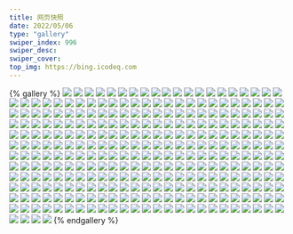```yaml
---
title: 网页快照
date: 2022/05/06 
type: "gallery" 
swiper_index: 996
swiper_desc: 
swiper_cover: 
top_img: https://bing.icodeq.com 
---
```


{% gallery %}
![](https://alist.learnonly.xyz/d/!网页快照/news.pigp.repl.co/2023-01-12_21-56-55.png)
![](https://alist.learnonly.xyz/d/!网页快照/news.pigp.repl.co/2023-01-12_03-56-42.png)
![](https://alist.learnonly.xyz/d/!网页快照/news.pigp.repl.co/2023-01-10_13-13-11.png)
![](https://alist.learnonly.xyz/d/!网页快照/news.pigp.repl.co/2023-01-10_06-57-03.png)
![](https://alist.learnonly.xyz/d/!网页快照/news.pigp.repl.co/2023-01-10_15-58-31.png)
![](https://alist.learnonly.xyz/d/!网页快照/news.pigp.repl.co/2023-01-11_18-57-18.png)
![](https://alist.learnonly.xyz/d/!网页快照/news.pigp.repl.co/2023-01-11_03-56-43.png)
![](https://alist.learnonly.xyz/d/!网页快照/news.pigp.repl.co/2023-01-12_16-15-00.png)
![](https://alist.learnonly.xyz/d/!网页快照/news.pigp.repl.co/2023-01-10_18-57-27.png)
![](https://alist.learnonly.xyz/d/!网页快照/news.pigp.repl.co/2023-01-11_13-15-52.png)
![](https://alist.learnonly.xyz/d/!网页快照/news.pigp.repl.co/2023-01-10_21-57-07.png)
![](https://alist.learnonly.xyz/d/!网页快照/news.pigp.repl.co/2023-01-12_02-09-25.png)
![](https://alist.learnonly.xyz/d/!网页快照/news.pigp.repl.co/2023-01-12_09-57-55.png)
![](https://alist.learnonly.xyz/d/!网页快照/news.pigp.repl.co/2023-01-11_21-57-24.png)
![](https://alist.learnonly.xyz/d/!网页快照/news.pigp.repl.co/2023-01-11_02-10-38.png)
![](https://alist.learnonly.xyz/d/!网页快照/news.pigp.repl.co/2023-01-10_09-56-51.png)
![](https://alist.learnonly.xyz/d/!网页快照/news.pigp.repl.co/2023-01-10_03-57-11.png)
![](https://alist.learnonly.xyz/d/!网页快照/news.pigp.repl.co/2023-01-11_16-04-07.png)
![](https://alist.learnonly.xyz/d/!网页快照/news.pigp.repl.co/2023-01-12_13-17-01.png)
![](https://alist.learnonly.xyz/d/!网页快照/news.pigp.repl.co/2023-01-12_06-56-44.png)
![](https://alist.learnonly.xyz/d/!网页快照/news.pigp.repl.co/2023-01-10_02-13-52.png)
![](https://alist.learnonly.xyz/d/!网页快照/news.pigp.repl.co/2023-01-12_18-56-51.png)
![](https://alist.learnonly.xyz/d/!网页快照/news.pigp.repl.co/2023-01-11_09-57-00.png)
![](https://alist.learnonly.xyz/d/!网页快照/todo.learnonly.xyz/2023-01-11_02-13-06.png)
![](https://alist.learnonly.xyz/d/!网页快照/todo.learnonly.xyz/2023-01-10_02-16-11.png)
![](https://alist.learnonly.xyz/d/!网页快照/todo.learnonly.xyz/2023-01-11_21-59-15.png)
![](https://alist.learnonly.xyz/d/!网页快照/todo.learnonly.xyz/2023-01-10_16-01-34.png)
![](https://alist.learnonly.xyz/d/!网页快照/todo.learnonly.xyz/2023-01-11_09-59-08.png)
![](https://alist.learnonly.xyz/d/!网页快照/todo.learnonly.xyz/2023-01-11_13-18-06.png)
![](https://alist.learnonly.xyz/d/!网页快照/todo.learnonly.xyz/2023-01-10_03-59-05.png)
![](https://alist.learnonly.xyz/d/!网页快照/todo.learnonly.xyz/2023-01-12_16-17-24.png)
![](https://alist.learnonly.xyz/d/!网页快照/todo.learnonly.xyz/2023-01-11_04-02-14.png)
![](https://alist.learnonly.xyz/d/!网页快照/todo.learnonly.xyz/2023-01-10_02-16-03.png)
![](https://alist.learnonly.xyz/d/!网页快照/todo.learnonly.xyz/2023-01-12_21-59-26.png)
![](https://alist.learnonly.xyz/d/!网页快照/todo.learnonly.xyz/2023-01-11_18-59-02.png)
![](https://alist.learnonly.xyz/d/!网页快照/todo.learnonly.xyz/2023-01-10_13-15-09.png)
![](https://alist.learnonly.xyz/d/!网页快照/todo.learnonly.xyz/2023-01-11_21-59-23.png)
![](https://alist.learnonly.xyz/d/!网页快照/todo.learnonly.xyz/2023-01-12_06-58-19.png)
![](https://alist.learnonly.xyz/d/!网页快照/todo.learnonly.xyz/2023-01-11_02-12-57.png)
![](https://alist.learnonly.xyz/d/!网页快照/todo.learnonly.xyz/2023-01-12_03-58-09.png)
![](https://alist.learnonly.xyz/d/!网页快照/todo.learnonly.xyz/2023-01-11_04-02-05.png)
![](https://alist.learnonly.xyz/d/!网页快照/todo.learnonly.xyz/2023-01-12_13-19-09.png)
![](https://alist.learnonly.xyz/d/!网页快照/todo.learnonly.xyz/2023-01-10_09-59-44.png)
![](https://alist.learnonly.xyz/d/!网页快照/todo.learnonly.xyz/2023-01-12_09-59-50.png)
![](https://alist.learnonly.xyz/d/!网页快照/todo.learnonly.xyz/2023-01-10_03-59-14.png)
![](https://alist.learnonly.xyz/d/!网页快照/todo.learnonly.xyz/2023-01-12_09-59-42.png)
![](https://alist.learnonly.xyz/d/!网页快照/todo.learnonly.xyz/2023-01-11_09-59-00.png)
![](https://alist.learnonly.xyz/d/!网页快照/todo.learnonly.xyz/2023-01-11_16-06-06.png)
![](https://alist.learnonly.xyz/d/!网页快照/todo.learnonly.xyz/2023-01-10_06-58-45.png)
![](https://alist.learnonly.xyz/d/!网页快照/todo.learnonly.xyz/2023-01-12_03-58-02.png)
![](https://alist.learnonly.xyz/d/!网页快照/todo.learnonly.xyz/2023-01-10_13-15-02.png)
![](https://alist.learnonly.xyz/d/!网页快照/todo.learnonly.xyz/2023-01-10_21-59-11.png)
![](https://alist.learnonly.xyz/d/!网页快照/todo.learnonly.xyz/2023-01-12_18-58-51.png)
![](https://alist.learnonly.xyz/d/!网页快照/todo.learnonly.xyz/2023-01-12_21-59-20.png)
![](https://alist.learnonly.xyz/d/!网页快照/todo.learnonly.xyz/2023-01-12_13-19-18.png)
![](https://alist.learnonly.xyz/d/!网页快照/todo.learnonly.xyz/2023-01-11_16-06-15.png)
![](https://alist.learnonly.xyz/d/!网页快照/todo.learnonly.xyz/2023-01-10_06-58-53.png)
![](https://alist.learnonly.xyz/d/!网页快照/todo.learnonly.xyz/2023-01-10_09-59-52.png)
![](https://alist.learnonly.xyz/d/!网页快照/todo.learnonly.xyz/2023-01-10_18-59-46.png)
![](https://alist.learnonly.xyz/d/!网页快照/todo.learnonly.xyz/2023-01-12_02-11-24.png)
![](https://alist.learnonly.xyz/d/!网页快照/todo.learnonly.xyz/2023-01-10_21-59-02.png)
![](https://alist.learnonly.xyz/d/!网页快照/todo.learnonly.xyz/2023-01-11_13-18-14.png)
![](https://alist.learnonly.xyz/d/!网页快照/todo.learnonly.xyz/2023-01-11_18-59-11.png)
![](https://alist.learnonly.xyz/d/!网页快照/todo.learnonly.xyz/2023-01-12_18-58-58.png)
![](https://alist.learnonly.xyz/d/!网页快照/todo.learnonly.xyz/2023-01-10_18-59-38.png)
![](https://alist.learnonly.xyz/d/!网页快照/todo.learnonly.xyz/2023-01-12_02-11-32.png)
![](https://alist.learnonly.xyz/d/!网页快照/todo.learnonly.xyz/2023-01-10_16-01-41.png)
![](https://alist.learnonly.xyz/d/!网页快照/todo.learnonly.xyz/2023-01-12_06-58-28.png)
![](https://alist.learnonly.xyz/d/!网页快照/todo.learnonly.xyz/2023-01-12_16-17-32.png)
![](https://alist.learnonly.xyz/d/!网页快照/time.piged.repl.co/2023-01-12_18-57-05.png)
![](https://alist.learnonly.xyz/d/!网页快照/time.piged.repl.co/2023-01-11_03-59-12.png)
![](https://alist.learnonly.xyz/d/!网页快照/time.piged.repl.co/2023-01-11_21-57-40.png)
![](https://alist.learnonly.xyz/d/!网页快照/time.piged.repl.co/2023-01-10_03-57-26.png)
![](https://alist.learnonly.xyz/d/!网页快照/time.piged.repl.co/2023-01-11_18-57-34.png)
![](https://alist.learnonly.xyz/d/!网页快照/time.piged.repl.co/2023-01-11_13-16-23.png)
![](https://alist.learnonly.xyz/d/!网页快照/time.piged.repl.co/2023-01-10_06-57-17.png)
![](https://alist.learnonly.xyz/d/!网页快照/time.piged.repl.co/2023-01-11_02-10-53.png)
![](https://alist.learnonly.xyz/d/!网页快照/time.piged.repl.co/2023-01-10_09-57-06.png)
![](https://alist.learnonly.xyz/d/!网页快照/time.piged.repl.co/2023-01-12_09-58-10.png)
![](https://alist.learnonly.xyz/d/!网页快照/time.piged.repl.co/2023-01-10_13-13-26.png)
![](https://alist.learnonly.xyz/d/!网页快照/time.piged.repl.co/2023-01-10_18-57-41.png)
![](https://alist.learnonly.xyz/d/!网页快照/time.piged.repl.co/2023-01-12_03-56-57.png)
![](https://alist.learnonly.xyz/d/!网页快照/time.piged.repl.co/2023-01-12_21-57-11.png)
![](https://alist.learnonly.xyz/d/!网页快照/time.piged.repl.co/2023-01-10_15-58-45.png)
![](https://alist.learnonly.xyz/d/!网页快照/time.piged.repl.co/2023-01-12_06-56-59.png)
![](https://alist.learnonly.xyz/d/!网页快照/time.piged.repl.co/2023-01-12_02-09-56.png)
![](https://alist.learnonly.xyz/d/!网页快照/time.piged.repl.co/2023-01-11_09-57-16.png)
![](https://alist.learnonly.xyz/d/!网页快照/time.piged.repl.co/2023-01-11_16-04-23.png)
![](https://alist.learnonly.xyz/d/!网页快照/time.piged.repl.co/2023-01-10_02-14-06.png)
![](https://alist.learnonly.xyz/d/!网页快照/time.piged.repl.co/2023-01-10_21-57-23.png)
![](https://alist.learnonly.xyz/d/!网页快照/time.piged.repl.co/2023-01-12_16-15-14.png)
![](https://alist.learnonly.xyz/d/!网页快照/time.piged.repl.co/2023-01-12_13-17-16.png)
![](https://alist.learnonly.xyz/d/!网页快照/read.learnonly.xyz/2023-01-10_18-59-11.png)
![](https://alist.learnonly.xyz/d/!网页快照/read.learnonly.xyz/2023-01-12_06-58-01.png)
![](https://alist.learnonly.xyz/d/!网页快照/read.learnonly.xyz/2023-01-10_21-58-26.png)
![](https://alist.learnonly.xyz/d/!网页快照/read.learnonly.xyz/2023-01-11_21-58-50.png)
![](https://alist.learnonly.xyz/d/!网页快照/read.learnonly.xyz/2023-01-10_06-58-22.png)
![](https://alist.learnonly.xyz/d/!网页快照/read.learnonly.xyz/2023-01-12_18-57-16.png)
![](https://alist.learnonly.xyz/d/!网页快照/read.learnonly.xyz/2023-01-12_03-57-08.png)
![](https://alist.learnonly.xyz/d/!网页快照/read.learnonly.xyz/2023-01-11_16-05-30.png)
![](https://alist.learnonly.xyz/d/!网页快照/read.learnonly.xyz/2023-01-11_18-58-38.png)
![](https://alist.learnonly.xyz/d/!网页快照/read.learnonly.xyz/2023-01-10_13-14-31.png)
![](https://alist.learnonly.xyz/d/!网页快照/read.learnonly.xyz/2023-01-11_09-58-34.png)
![](https://alist.learnonly.xyz/d/!网页快照/read.learnonly.xyz/2023-01-11_04-01-04.png)
![](https://alist.learnonly.xyz/d/!网页快照/read.learnonly.xyz/2023-01-10_09-59-03.png)
![](https://alist.learnonly.xyz/d/!网页快照/read.learnonly.xyz/2023-01-11_13-17-40.png)
![](https://alist.learnonly.xyz/d/!网页快照/read.learnonly.xyz/2023-01-12_02-10-58.png)
![](https://alist.learnonly.xyz/d/!网页快照/read.learnonly.xyz/2023-01-12_09-59-18.png)
![](https://alist.learnonly.xyz/d/!网页快照/read.learnonly.xyz/2023-01-11_02-12-32.png)
![](https://alist.learnonly.xyz/d/!网页快照/read.learnonly.xyz/2023-01-10_16-00-40.png)
![](https://alist.learnonly.xyz/d/!网页快照/read.learnonly.xyz/2023-01-10_03-58-41.png)
![](https://alist.learnonly.xyz/d/!网页快照/read.learnonly.xyz/2023-01-12_21-58-07.png)
![](https://alist.learnonly.xyz/d/!网页快照/read.learnonly.xyz/2023-01-12_16-16-51.png)
![](https://alist.learnonly.xyz/d/!网页快照/read.learnonly.xyz/2023-01-10_02-15-32.png)
![](https://alist.learnonly.xyz/d/!网页快照/read.learnonly.xyz/2023-01-12_13-18-37.png)
![](https://alist.learnonly.xyz/d/!网页快照/uptime.pighog.repl.co/2023-01-11_13-16-16.png)
![](https://alist.learnonly.xyz/d/!网页快照/uptime.pighog.repl.co/2023-01-10_02-13-59.png)
![](https://alist.learnonly.xyz/d/!网页快照/uptime.pighog.repl.co/2023-01-10_18-57-34.png)
![](https://alist.learnonly.xyz/d/!网页快照/uptime.pighog.repl.co/2023-01-10_21-57-15.png)
![](https://alist.learnonly.xyz/d/!网页快照/uptime.pighog.repl.co/2023-01-11_16-04-15.png)
![](https://alist.learnonly.xyz/d/!网页快照/uptime.pighog.repl.co/2023-01-12_03-56-50.png)
![](https://alist.learnonly.xyz/d/!网页快照/uptime.pighog.repl.co/2023-01-12_21-57-03.png)
![](https://alist.learnonly.xyz/d/!网页快照/uptime.pighog.repl.co/2023-01-10_09-56-58.png)
![](https://alist.learnonly.xyz/d/!网页快照/uptime.pighog.repl.co/2023-01-12_02-09-48.png)
![](https://alist.learnonly.xyz/d/!网页快照/uptime.pighog.repl.co/2023-01-11_18-57-26.png)
![](https://alist.learnonly.xyz/d/!网页快照/uptime.pighog.repl.co/2023-01-12_09-58-02.png)
![](https://alist.learnonly.xyz/d/!网页快照/uptime.pighog.repl.co/2023-01-10_03-57-18.png)
![](https://alist.learnonly.xyz/d/!网页快照/uptime.pighog.repl.co/2023-01-11_21-57-33.png)
![](https://alist.learnonly.xyz/d/!网页快照/uptime.pighog.repl.co/2023-01-12_16-15-07.png)
![](https://alist.learnonly.xyz/d/!网页快照/uptime.pighog.repl.co/2023-01-11_09-57-08.png)
![](https://alist.learnonly.xyz/d/!网页快照/uptime.pighog.repl.co/2023-01-10_13-13-18.png)
![](https://alist.learnonly.xyz/d/!网页快照/uptime.pighog.repl.co/2023-01-10_15-58-38.png)
![](https://alist.learnonly.xyz/d/!网页快照/uptime.pighog.repl.co/2023-01-10_06-57-10.png)
![](https://alist.learnonly.xyz/d/!网页快照/uptime.pighog.repl.co/2023-01-12_18-56-58.png)
![](https://alist.learnonly.xyz/d/!网页快照/uptime.pighog.repl.co/2023-01-12_06-56-51.png)
![](https://alist.learnonly.xyz/d/!网页快照/uptime.pighog.repl.co/2023-01-11_03-57-06.png)
![](https://alist.learnonly.xyz/d/!网页快照/uptime.pighog.repl.co/2023-01-11_02-10-46.png)
![](https://alist.learnonly.xyz/d/!网页快照/uptime.pighog.repl.co/2023-01-12_13-17-09.png)
![](https://alist.learnonly.xyz/d/!网页快照/docs.learnonly.xyz/2023-01-11_04-01-15.png)
![](https://alist.learnonly.xyz/d/!网页快照/docs.learnonly.xyz/2023-01-12_16-17-01.png)
![](https://alist.learnonly.xyz/d/!网页快照/docs.learnonly.xyz/2023-01-11_02-12-42.png)
![](https://alist.learnonly.xyz/d/!网页快照/docs.learnonly.xyz/2023-01-12_02-11-08.png)
![](https://alist.learnonly.xyz/d/!网页快照/docs.learnonly.xyz/2023-01-12_06-58-12.png)
![](https://alist.learnonly.xyz/d/!网页快照/docs.learnonly.xyz/2023-01-10_16-01-19.png)
![](https://alist.learnonly.xyz/d/!网页快照/docs.learnonly.xyz/2023-01-11_09-58-45.png)
![](https://alist.learnonly.xyz/d/!网页快照/docs.learnonly.xyz/2023-01-11_21-59-00.png)
![](https://alist.learnonly.xyz/d/!网页快照/docs.learnonly.xyz/2023-01-10_09-59-14.png)
![](https://alist.learnonly.xyz/d/!网页快照/docs.learnonly.xyz/2023-01-10_18-59-21.png)
![](https://alist.learnonly.xyz/d/!网页快照/docs.learnonly.xyz/2023-01-12_13-18-48.png)
![](https://alist.learnonly.xyz/d/!网页快照/docs.learnonly.xyz/2023-01-12_21-58-17.png)
![](https://alist.learnonly.xyz/d/!网页快照/docs.learnonly.xyz/2023-01-10_03-58-51.png)
![](https://alist.learnonly.xyz/d/!网页快照/docs.learnonly.xyz/2023-01-12_18-57-27.png)
![](https://alist.learnonly.xyz/d/!网页快照/docs.learnonly.xyz/2023-01-10_02-15-43.png)
![](https://alist.learnonly.xyz/d/!网页快照/docs.learnonly.xyz/2023-01-10_21-58-36.png)
![](https://alist.learnonly.xyz/d/!网页快照/docs.learnonly.xyz/2023-01-11_13-17-51.png)
![](https://alist.learnonly.xyz/d/!网页快照/docs.learnonly.xyz/2023-01-12_03-57-47.png)
![](https://alist.learnonly.xyz/d/!网页快照/docs.learnonly.xyz/2023-01-12_09-59-29.png)
![](https://alist.learnonly.xyz/d/!网页快照/docs.learnonly.xyz/2023-01-11_16-05-41.png)
![](https://alist.learnonly.xyz/d/!网页快照/docs.learnonly.xyz/2023-01-10_06-58-32.png)
![](https://alist.learnonly.xyz/d/!网页快照/docs.learnonly.xyz/2023-01-10_13-14-43.png)
![](https://alist.learnonly.xyz/d/!网页快照/docs.learnonly.xyz/2023-01-11_18-58-49.png)
![](https://alist.learnonly.xyz/d/!网页快照/img.pighog.repl.co/2023-01-12_02-08-39.png)
![](https://alist.learnonly.xyz/d/!网页快照/img.pighog.repl.co/2023-01-10_09-56-21.png)
![](https://alist.learnonly.xyz/d/!网页快照/img.pighog.repl.co/2023-01-10_15-57-47.png)
![](https://alist.learnonly.xyz/d/!网页快照/img.pighog.repl.co/2023-01-11_21-56-16.png)
![](https://alist.learnonly.xyz/d/!网页快照/img.pighog.repl.co/2023-01-12_16-14-06.png)
![](https://alist.learnonly.xyz/d/!网页快照/img.pighog.repl.co/2023-01-10_21-56-21.png)
![](https://alist.learnonly.xyz/d/!网页快照/img.pighog.repl.co/2023-01-10_06-56-10.png)
![](https://alist.learnonly.xyz/d/!网页快照/img.pighog.repl.co/2023-01-11_18-56-14.png)
![](https://alist.learnonly.xyz/d/!网页快照/img.pighog.repl.co/2023-01-12_03-56-02.png)
![](https://alist.learnonly.xyz/d/!网页快照/img.pighog.repl.co/2023-01-11_03-56-00.png)
![](https://alist.learnonly.xyz/d/!网页快照/img.pighog.repl.co/2023-01-12_09-55-55.png)
![](https://alist.learnonly.xyz/d/!网页快照/img.pighog.repl.co/2023-01-12_18-56-14.png)
![](https://alist.learnonly.xyz/d/!网页快照/img.pighog.repl.co/2023-01-12_13-16-12.png)
![](https://alist.learnonly.xyz/d/!网页快照/img.pighog.repl.co/2023-01-12_06-56-05.png)
![](https://alist.learnonly.xyz/d/!网页快照/img.pighog.repl.co/2023-01-11_16-03-18.png)
![](https://alist.learnonly.xyz/d/!网页快照/img.pighog.repl.co/2023-01-12_21-56-14.png)
![](https://alist.learnonly.xyz/d/!网页快照/img.pighog.repl.co/2023-01-10_03-56-03.png)
![](https://alist.learnonly.xyz/d/!网页快照/img.pighog.repl.co/2023-01-11_02-09-58.png)
![](https://alist.learnonly.xyz/d/!网页快照/img.pighog.repl.co/2023-01-11_09-56-26.png)
![](https://alist.learnonly.xyz/d/!网页快照/img.pighog.repl.co/2023-01-10_13-12-22.png)
![](https://alist.learnonly.xyz/d/!网页快照/img.pighog.repl.co/2023-01-11_13-14-56.png)
![](https://alist.learnonly.xyz/d/!网页快照/img.pighog.repl.co/2023-01-10_18-56-12.png)
![](https://alist.learnonly.xyz/d/!网页快照/img.pighog.repl.co/2023-01-10_02-12-45.png)
![](https://alist.learnonly.xyz/d/!网页快照/alist.learnonly.xyz/2023-01-12_16-13-30.png)
![](https://alist.learnonly.xyz/d/!网页快照/alist.learnonly.xyz/2023-01-11_16-02-38.png)
![](https://alist.learnonly.xyz/d/!网页快照/alist.learnonly.xyz/2023-01-10_13-11-44.png)
![](https://alist.learnonly.xyz/d/!网页快照/alist.learnonly.xyz/2023-01-10_02-12-10.png)
![](https://alist.learnonly.xyz/d/!网页快照/alist.learnonly.xyz/2023-01-12_06-55-27.png)
![](https://alist.learnonly.xyz/d/!网页快照/alist.learnonly.xyz/2023-01-11_03-55-25.png)
![](https://alist.learnonly.xyz/d/!网页快照/alist.learnonly.xyz/2023-01-12_03-55-25.png)
![](https://alist.learnonly.xyz/d/!网页快照/alist.learnonly.xyz/2023-01-12_21-55-38.png)
![](https://alist.learnonly.xyz/d/!网页快照/alist.learnonly.xyz/2023-01-10_21-55-46.png)
![](https://alist.learnonly.xyz/d/!网页快照/alist.learnonly.xyz/2023-01-11_18-55-37.png)
![](https://alist.learnonly.xyz/d/!网页快照/alist.learnonly.xyz/2023-01-12_18-55-38.png)
![](https://alist.learnonly.xyz/d/!网页快照/alist.learnonly.xyz/2023-01-11_13-14-19.png)
![](https://alist.learnonly.xyz/d/!网页快照/alist.learnonly.xyz/2023-01-12_09-55-21.png)
![](https://alist.learnonly.xyz/d/!网页快照/alist.learnonly.xyz/2023-01-10_06-55-31.png)
![](https://alist.learnonly.xyz/d/!网页快照/alist.learnonly.xyz/2023-01-12_13-15-36.png)
![](https://alist.learnonly.xyz/d/!网页快照/alist.learnonly.xyz/2023-01-11_09-55-48.png)
![](https://alist.learnonly.xyz/d/!网页快照/alist.learnonly.xyz/2023-01-10_18-55-35.png)
![](https://alist.learnonly.xyz/d/!网页快照/alist.learnonly.xyz/2023-01-10_03-55-28.png)
![](https://alist.learnonly.xyz/d/!网页快照/alist.learnonly.xyz/2023-01-10_09-55-44.png)
![](https://alist.learnonly.xyz/d/!网页快照/alist.learnonly.xyz/2023-01-11_02-09-21.png)
![](https://alist.learnonly.xyz/d/!网页快照/alist.learnonly.xyz/2023-01-10_15-56-20.png)
![](https://alist.learnonly.xyz/d/!网页快照/alist.learnonly.xyz/2023-01-11_21-55-37.png)
![](https://alist.learnonly.xyz/d/!网页快照/alist.learnonly.xyz/2023-01-12_02-07-59.png)
![](https://alist.learnonly.xyz/d/!网页快照/space.bilibili.com/2023-01-12_03-55-35.png)
![](https://alist.learnonly.xyz/d/!网页快照/space.bilibili.com/2023-01-12_18-55-47.png)
![](https://alist.learnonly.xyz/d/!网页快照/space.bilibili.com/2023-01-11_13-14-30.png)
![](https://alist.learnonly.xyz/d/!网页快照/space.bilibili.com/2023-01-12_06-55-38.png)
![](https://alist.learnonly.xyz/d/!网页快照/space.bilibili.com/2023-01-12_13-15-46.png)
![](https://alist.learnonly.xyz/d/!网页快照/space.bilibili.com/2023-01-12_21-55-49.png)
![](https://alist.learnonly.xyz/d/!网页快照/space.bilibili.com/2023-01-10_13-11-55.png)
![](https://alist.learnonly.xyz/d/!网页快照/space.bilibili.com/2023-01-12_02-08-09.png)
![](https://alist.learnonly.xyz/d/!网页快照/space.bilibili.com/2023-01-11_16-02-47.png)
![](https://alist.learnonly.xyz/d/!网页快照/space.bilibili.com/2023-01-12_16-13-41.png)
![](https://alist.learnonly.xyz/d/!网页快照/space.bilibili.com/2023-01-11_02-09-30.png)
![](https://alist.learnonly.xyz/d/!网页快照/space.bilibili.com/2023-01-10_15-56-31.png)
![](https://alist.learnonly.xyz/d/!网页快照/space.bilibili.com/2023-01-11_09-55-59.png)
![](https://alist.learnonly.xyz/d/!网页快照/space.bilibili.com/2023-01-10_21-55-56.png)
![](https://alist.learnonly.xyz/d/!网页快照/space.bilibili.com/2023-01-11_03-55-35.png)
![](https://alist.learnonly.xyz/d/!网页快照/space.bilibili.com/2023-01-10_02-12-20.png)
![](https://alist.learnonly.xyz/d/!网页快照/space.bilibili.com/2023-01-12_09-55-31.png)
![](https://alist.learnonly.xyz/d/!网页快照/space.bilibili.com/2023-01-11_21-55-50.png)
![](https://alist.learnonly.xyz/d/!网页快照/space.bilibili.com/2023-01-11_18-55-49.png)
![](https://alist.learnonly.xyz/d/!网页快照/space.bilibili.com/2023-01-10_18-55-45.png)
![](https://alist.learnonly.xyz/d/!网页快照/space.bilibili.com/2023-01-10_06-55-41.png)
![](https://alist.learnonly.xyz/d/!网页快照/space.bilibili.com/2023-01-10_03-55-38.png)
![](https://alist.learnonly.xyz/d/!网页快照/space.bilibili.com/2023-01-10_09-55-55.png)
![](https://alist.learnonly.xyz/d/!网页快照/blog.learnonly.xyz/2023-01-10_13-12-03.png)
![](https://alist.learnonly.xyz/d/!网页快照/blog.learnonly.xyz/2023-01-11_18-55-56.png)
![](https://alist.learnonly.xyz/d/!网页快照/blog.learnonly.xyz/2023-01-11_13-14-38.png)
![](https://alist.learnonly.xyz/d/!网页快照/blog.learnonly.xyz/2023-01-12_09-55-38.png)
![](https://alist.learnonly.xyz/d/!网页快照/blog.learnonly.xyz/2023-01-10_21-56-04.png)
![](https://alist.learnonly.xyz/d/!网页快照/blog.learnonly.xyz/2023-01-12_03-55-44.png)
![](https://alist.learnonly.xyz/d/!网页快照/blog.learnonly.xyz/2023-01-10_06-55-51.png)
![](https://alist.learnonly.xyz/d/!网页快照/blog.learnonly.xyz/2023-01-11_03-55-42.png)
![](https://alist.learnonly.xyz/d/!网页快照/blog.learnonly.xyz/2023-01-11_09-56-07.png)
![](https://alist.learnonly.xyz/d/!网页快照/blog.learnonly.xyz/2023-01-12_16-13-49.png)
![](https://alist.learnonly.xyz/d/!网页快照/blog.learnonly.xyz/2023-01-12_13-15-54.png)
![](https://alist.learnonly.xyz/d/!网页快照/blog.learnonly.xyz/2023-01-11_16-02-59.png)
![](https://alist.learnonly.xyz/d/!网页快照/blog.learnonly.xyz/2023-01-12_21-55-56.png)
![](https://alist.learnonly.xyz/d/!网页快照/blog.learnonly.xyz/2023-01-10_03-55-46.png)
![](https://alist.learnonly.xyz/d/!网页快照/blog.learnonly.xyz/2023-01-11_21-55-59.png)
![](https://alist.learnonly.xyz/d/!网页快照/blog.learnonly.xyz/2023-01-12_06-55-46.png)
![](https://alist.learnonly.xyz/d/!网页快照/blog.learnonly.xyz/2023-01-10_09-56-02.png)
![](https://alist.learnonly.xyz/d/!网页快照/blog.learnonly.xyz/2023-01-11_02-09-39.png)
![](https://alist.learnonly.xyz/d/!网页快照/blog.learnonly.xyz/2023-01-12_18-55-55.png)
![](https://alist.learnonly.xyz/d/!网页快照/blog.learnonly.xyz/2023-01-10_02-12-27.png)
![](https://alist.learnonly.xyz/d/!网页快照/blog.learnonly.xyz/2023-01-10_15-56-38.png)
![](https://alist.learnonly.xyz/d/!网页快照/blog.learnonly.xyz/2023-01-10_18-55-52.png)
![](https://alist.learnonly.xyz/d/!网页快照/blog.learnonly.xyz/2023-01-12_02-08-21.png)
![](https://alist.learnonly.xyz/d/!网页快照/pighog.vercel.app/2023-01-11_13-14-46.png)
![](https://alist.learnonly.xyz/d/!网页快照/pighog.vercel.app/2023-01-10_03-55-54.png)
![](https://alist.learnonly.xyz/d/!网页快照/pighog.vercel.app/2023-01-10_09-56-11.png)
![](https://alist.learnonly.xyz/d/!网页快照/pighog.vercel.app/2023-01-11_21-56-07.png)
![](https://alist.learnonly.xyz/d/!网页快照/pighog.vercel.app/2023-01-11_03-55-50.png)
![](https://alist.learnonly.xyz/d/!网页快照/pighog.vercel.app/2023-01-12_06-55-56.png)
![](https://alist.learnonly.xyz/d/!网页快照/pighog.vercel.app/2023-01-11_09-56-16.png)
![](https://alist.learnonly.xyz/d/!网页快照/pighog.vercel.app/2023-01-12_18-56-04.png)
![](https://alist.learnonly.xyz/d/!网页快照/pighog.vercel.app/2023-01-10_13-12-12.png)
![](https://alist.learnonly.xyz/d/!网页快照/pighog.vercel.app/2023-01-11_02-09-48.png)
![](https://alist.learnonly.xyz/d/!网页快照/pighog.vercel.app/2023-01-12_13-16-03.png)
![](https://alist.learnonly.xyz/d/!网页快照/pighog.vercel.app/2023-01-10_15-56-47.png)
![](https://alist.learnonly.xyz/d/!网页快照/pighog.vercel.app/2023-01-10_02-12-35.png)
![](https://alist.learnonly.xyz/d/!网页快照/pighog.vercel.app/2023-01-12_02-08-29.png)
![](https://alist.learnonly.xyz/d/!网页快照/pighog.vercel.app/2023-01-12_16-13-56.png)
![](https://alist.learnonly.xyz/d/!网页快照/pighog.vercel.app/2023-01-10_18-56-01.png)
![](https://alist.learnonly.xyz/d/!网页快照/pighog.vercel.app/2023-01-10_06-56-01.png)
![](https://alist.learnonly.xyz/d/!网页快照/pighog.vercel.app/2023-01-11_16-03-07.png)
![](https://alist.learnonly.xyz/d/!网页快照/pighog.vercel.app/2023-01-12_03-55-53.png)
![](https://alist.learnonly.xyz/d/!网页快照/pighog.vercel.app/2023-01-12_21-56-04.png)
![](https://alist.learnonly.xyz/d/!网页快照/pighog.vercel.app/2023-01-11_18-56-04.png)
![](https://alist.learnonly.xyz/d/!网页快照/pighog.vercel.app/2023-01-10_21-56-12.png)
![](https://alist.learnonly.xyz/d/!网页快照/pighog.vercel.app/2023-01-12_09-55-46.png)
![](https://alist.learnonly.xyz/d/!网页快照/vercel.pighog.repl.co/2023-01-12_06-56-12.png)
![](https://alist.learnonly.xyz/d/!网页快照/vercel.pighog.repl.co/2023-01-11_13-15-03.png)
![](https://alist.learnonly.xyz/d/!网页快照/vercel.pighog.repl.co/2023-01-10_03-56-10.png)
![](https://alist.learnonly.xyz/d/!网页快照/vercel.pighog.repl.co/2023-01-11_02-10-05.png)
![](https://alist.learnonly.xyz/d/!网页快照/vercel.pighog.repl.co/2023-01-11_16-03-25.png)
![](https://alist.learnonly.xyz/d/!网页快照/vercel.pighog.repl.co/2023-01-11_03-56-06.png)
![](https://alist.learnonly.xyz/d/!网页快照/vercel.pighog.repl.co/2023-01-10_18-56-18.png)
![](https://alist.learnonly.xyz/d/!网页快照/vercel.pighog.repl.co/2023-01-11_09-56-32.png)
![](https://alist.learnonly.xyz/d/!网页快照/vercel.pighog.repl.co/2023-01-12_16-14-12.png)
![](https://alist.learnonly.xyz/d/!网页快照/vercel.pighog.repl.co/2023-01-12_09-56-02.png)
![](https://alist.learnonly.xyz/d/!网页快照/vercel.pighog.repl.co/2023-01-12_18-56-20.png)
![](https://alist.learnonly.xyz/d/!网页快照/vercel.pighog.repl.co/2023-01-12_13-16-19.png)
![](https://alist.learnonly.xyz/d/!网页快照/vercel.pighog.repl.co/2023-01-10_02-12-51.png)
![](https://alist.learnonly.xyz/d/!网页快照/vercel.pighog.repl.co/2023-01-10_13-12-28.png)
![](https://alist.learnonly.xyz/d/!网页快照/vercel.pighog.repl.co/2023-01-10_21-56-28.png)
![](https://alist.learnonly.xyz/d/!网页快照/vercel.pighog.repl.co/2023-01-10_15-57-53.png)
![](https://alist.learnonly.xyz/d/!网页快照/vercel.pighog.repl.co/2023-01-12_03-56-09.png)
![](https://alist.learnonly.xyz/d/!网页快照/vercel.pighog.repl.co/2023-01-12_02-08-46.png)
![](https://alist.learnonly.xyz/d/!网页快照/vercel.pighog.repl.co/2023-01-10_09-56-27.png)
![](https://alist.learnonly.xyz/d/!网页快照/vercel.pighog.repl.co/2023-01-11_21-56-23.png)
![](https://alist.learnonly.xyz/d/!网页快照/vercel.pighog.repl.co/2023-01-12_21-56-20.png)
![](https://alist.learnonly.xyz/d/!网页快照/vercel.pighog.repl.co/2023-01-11_18-56-21.png)
![](https://alist.learnonly.xyz/d/!网页快照/vercel.pighog.repl.co/2023-01-10_06-56-17.png)
{% endgallery %}
